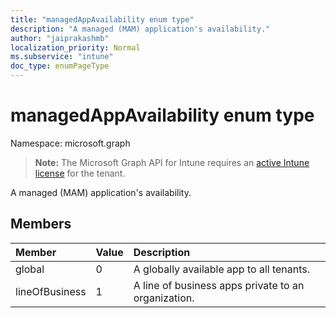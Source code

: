```yaml
---
title: "managedAppAvailability enum type"
description: "A managed (MAM) application's availability."
author: "jaiprakashmb"
localization_priority: Normal
ms.subservice: "intune"
doc_type: enumPageType
---
```


# managedAppAvailability enum type

Namespace: microsoft.graph

> **Note:** The Microsoft Graph API for Intune requires an [active Intune license](https://go.microsoft.com/fwlink/?linkid=839381) for the tenant.

A managed (MAM) application's availability.

## Members
|Member|Value|Description|
|:---|:---|:---|
|global|0|A globally available app to all tenants.|
|lineOfBusiness|1|A line of business apps private to an organization.|
